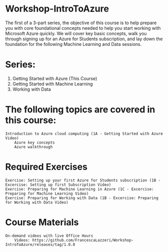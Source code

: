 # Workshop-IntroToAzure
The first of a 3-part series, the objective of this course is to help prepare you with core foundational concepts needed to help you start working with Microsoft Azure quickly. We will cover key basic concepts, walk you through signing up for an Azure for Students subscription, and lay down the foundation for the following Machine Learning and Data sessions. 

# Series:
1.	Getting Started with Azure (This Course)
2.	Getting Started with Machine Learning
3.	Working with Data

# The following topics are covered in this course:
	Introduction to Azure cloud computing (1A - Getting Started with Azure Video)
		Azure key concepts
		Azure walkthrough
# Required Exercises
	Exercise: Setting up your first Azure for Students subscription (1B - Excercise: Setting up first Subscription Video)
	Exercise: Preparing for Machine Learning in Azure (1C - Excercise: Preparing for Machine Learning Video)
	Exercise: Preparing for Working with Data (1B - Excercise: Preparing for Working with Data Video)
# Course Materials
	On-demand videos with live Office Hours
		Videos: https://github.com/FrancescaLazzeri/Workshop-IntroToAzure/releases/tag/1.0.0
